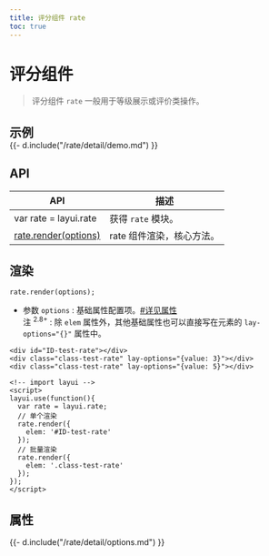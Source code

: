 ```yaml
---
title: 评分组件 rate
toc: true
---
```

 
# 评分组件

> 评分组件 `rate` 一般用于等级展示或评价类操作。

<h2 id="examples" lay-toc="{hot: true}" style="margin-bottom: 0;">示例</h2>

<div>
{{- d.include("/rate/detail/demo.md") }}
</div>

<p></p>

<h2 id="api" lay-toc="{}">API</h2>

| API | 描述 |
| --- | --- |
| var rate = layui.rate | 获得 `rate` 模块。 |
| [rate.render(options)](#render) | rate 组件渲染，核心方法。 |

<h2 id="render" lay-toc="{level: 2}">渲染</h2>

`rate.render(options);`

- 参数 `options` : 基础属性配置项。[#详见属性](#options)
  <br>注 <sup>2.8+</sup> : 除 `elem` 属性外，其他基础属性也可以直接写在元素的 `lay-options="{}"` 属性中。

```
<div id="ID-test-rate"></div>
<div class="class-test-rate" lay-options="{value: 3}"></div>
<div class="class-test-rate" lay-options="{value: 5}"></div>
 
<!-- import layui -->
<script>
layui.use(function(){
  var rate = layui.rate;
  // 单个渲染
  rate.render({
    elem: '#ID-test-rate'
  });
  // 批量渲染
  rate.render({
    elem: '.class-test-rate'
  });
});
</script>
```

<h2 id="options" lay-toc="{level: 2, hot: true}">属性</h2>

<div>
{{- d.include("/rate/detail/options.md") }}
</div>